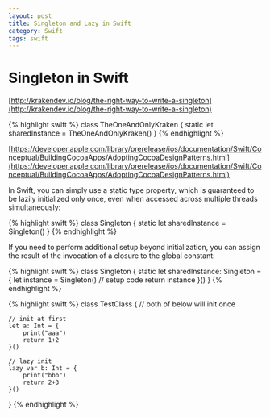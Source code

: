 ```yaml
---
layout: post
title: Singleton and Lazy in Swift
category: Swift
tags: swift
---
```


# Singleton in Swift


 [http://krakendev.io/blog/the-right-way-to-write-a-singleton](http://krakendev.io/blog/the-right-way-to-write-a-singleton)

{% highlight swift %}
class TheOneAndOnlyKraken {
    static let sharedInstance = TheOneAndOnlyKraken()
}
{% endhighlight %}

 [https://developer.apple.com/library/prerelease/ios/documentation/Swift/Conceptual/BuildingCocoaApps/AdoptingCocoaDesignPatterns.html](https://developer.apple.com/library/prerelease/ios/documentation/Swift/Conceptual/BuildingCocoaApps/AdoptingCocoaDesignPatterns.html)  


In Swift, you can simply use a static type property, which is guaranteed to be lazily initialized only once, even when accessed across multiple threads simultaneously:

{% highlight swift %}
class Singleton {
    static let sharedInstance = Singleton()
}
{% endhighlight %}

If you need to perform additional setup beyond initialization, you can assign the result of the invocation of a closure to the global constant:

{% highlight swift %}
class Singleton {
    static let sharedInstance: Singleton = {
        let instance = Singleton()
        // setup code
        return instance
    }()
}
{% endhighlight %}

{% highlight swift %}
class TestClass {
    // both of below will init once
    
    // init at first
    let a: Int = {
        print("aaa")
        return 1+2
    }()
    
    // lazy init
    lazy var b: Int = {
        print("bbb")
        return 2+3
    }()
}
{% endhighlight %}

